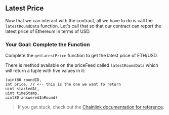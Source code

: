 ## Latest Price

Now that we can interact with the contract, all we have to do is call the `latestRoundData` function. Let's call that so that our contract can report the latest price of Ethereum in terms of USD.

### <emoji id="checkered_flag" /> Your Goal: Complete the Function

Complete the `getLatestPrice` function to get the latest price of ETH/USD. 

There is method available on the priceFeed called `latestRoundData` which will return a tuple with five values in it: 

```solidity
(uint80 roundID, 
int price, // <-- this is the one we want to return
uint startedAt,
uint timeStamp,
uint80 answeredInRound)
```

> <emoji id="book" /> If you get stuck, check out the [Chainlink documentation for reference](https://docs.chain.link/docs/get-the-latest-price/).

